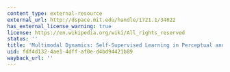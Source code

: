 ```yaml
---
content_type: external-resource
external_url: http://dspace.mit.edu/handle/1721.1/34022
has_external_license_warning: true
license: https://en.wikipedia.org/wiki/All_rights_reserved
status: ''
title: 'Multimodal Dynamics: Self-Supervised Learning in Perceptual and Motor Systems'
uid: fdf4d132-4ae1-4dff-af0e-d4bd94421b89
wayback_url: ''
---
```

